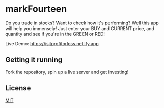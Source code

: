 # markFourteen

Do you trade in stocks? Want to check how it's performing? Well this app will help you immensely! Just enter your BUY and CURRENT price, and quantity and see if you're  in the GREEN or RED!

Live Demo: https://isitprofitorloss.netlify.app

## Getting it running

Fork the repository, spin up a live server and get investing!

## License
[MIT](https://choosealicense.com/licenses/mit/)
